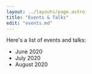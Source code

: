 ```yaml
---
layout: ../layouts/page.astro
title: "Events & Talks"
edit: "events.md"
---
```


Here's a list of events and talks:

- June 2020
- July 2020
- August 2020
